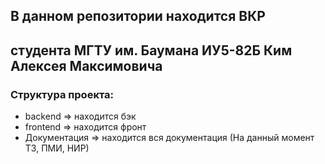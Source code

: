 ## В данном репозитории находится ВКР 

## студента МГТУ им. Баумана ИУ5-82Б Ким Алексея Максимовича

### Структура проекта:
- backend => находится бэк
- frontend => находится фронт
- Документация => находится вся документация (На данный момент ТЗ, ПМИ, НИР)
